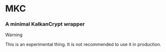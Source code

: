 # MKC

### A minimal KalkanCrypt wrapper


> [!WARNING]
> This is an experimental thing. It is not recommended to use it in production.